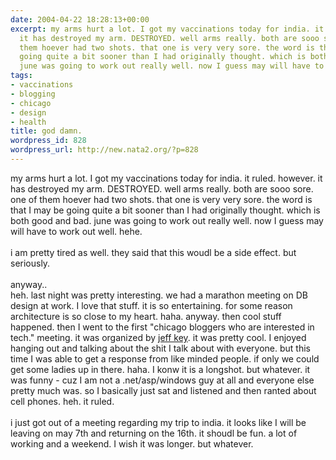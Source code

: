 ```yaml
---
date: 2004-04-22 18:28:13+00:00
excerpt: my arms hurt a lot. I got my vaccinations today for india. it ruled. however.
  it has destroyed my arm. DESTROYED. well arms really. both are sooo sore. one of
  them hoever had two shots. that one is very very sore. the word is that I may be
  going quite a bit sooner than I had originally thought. which is both good and bad.
  june was going to work out really well. now I guess may will have to work o...
tags:
- vaccinations
- blogging
- chicago
- design
- health
title: god damn.
wordpress_id: 828
wordpress_url: http://new.nata2.org/?p=828
---
```


my arms hurt a lot. I got my vaccinations today for india. it ruled. however. it has destroyed my arm. DESTROYED. well arms really. both are sooo sore. one of them hoever had two shots. that one is very very sore. the word is that I may be going quite a bit sooner than I had originally thought. which is both good and bad. june was going to work out really well. now I guess may will have to work out well. hehe. <br/><br/>i am pretty tired as well. they said that this woudl be a side effect. but seriously. <br/><br/>anyway.. 
<br/>
heh. last night was pretty interesting. we had a marathon meeting on DB design at work. I love that stuff. it is so entertaining. for some reason architecture is so close to my heart. haha. anyway. then cool stuff happened. then I went to the first "chicago bloggers who are interested in tech." meeting. it was organized by <a href="http://weblogs.asp.net/jkey">jeff key</a>. it was pretty cool. I enjoyed hanging out and talking about the shit I talk about with everyone. but this time I was able to get a response from like minded people. if only we could get some ladies up in there. haha. I konw it is a longshot. but whatever. it was funny - cuz I am not a .net/asp/windows guy at all and everyone else pretty much was. so I basically just sat and listened and then ranted about cell phones. heh. it ruled. <br/><br/>i just got out of a meeting regarding my trip to india. it looks like I will be leaving on may 7th and returning on the 16th. it shoudl be fun. a lot of working and a weekend. I wish it was longer. but whatever.